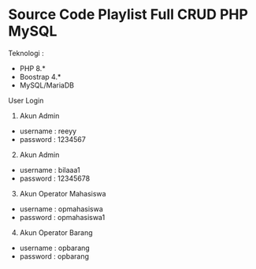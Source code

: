 # Source Code Playlist Full CRUD PHP MySQL
Teknologi :
- PHP 8.*
- Boostrap 4.*
- MySQL/MariaDB

User Login
1. Akun Admin
- username : reeyy
- password : 1234567

2. Akun Admin
- username : bilaaa1
- password : 12345678

3. Akun Operator Mahasiswa
- username : opmahasiswa
- password : opmahasiswa1

4. Akun Operator Barang
- username : opbarang
- password : opbarang


